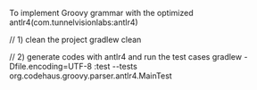 To implement Groovy grammar with the optimized antlr4(com.tunnelvisionlabs:antlr4)

// 1) clean the project
gradlew clean

// 2) generate codes with antlr4 and run the test cases
gradlew -Dfile.encoding=UTF-8 :test --tests org.codehaus.groovy.parser.antlr4.MainTest
